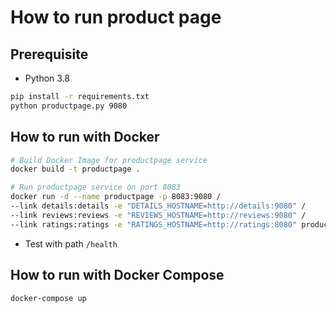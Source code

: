 # How to run product page

## Prerequisite

* Python 3.8

```bash
pip install -r requirements.txt
python productpage.py 9080
```

## How to run with Docker

```bash
# Build Docker Image for productpage service
docker build -t productpage .

# Run productpage service on port 8083
docker run -d --name productpage -p 8083:9080 /
--link details:details -e "DETAILS_HOSTNAME=http://details:9080" /
--link reviews:reviews -e "REVIEWS_HOSTNAME=http://reviews:9080" /
--link ratings:ratings -e "RATINGS_HOSTNAME=http://ratings:8080" productpage
```

* Test with path `/health`

## How to run with Docker Compose

```bash
docker-compose up
```